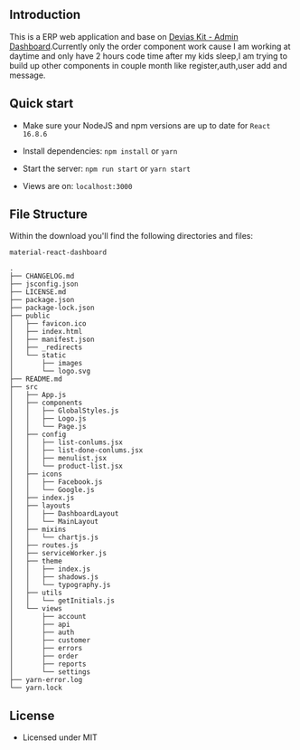 ## Introduction
This is a ERP web application and base on [Devias Kit - Admin Dashboard](https://react-material-dashboard.devias.io/).Currently only the order component work cause I am working at daytime and only have 2 hours code time after my kids sleep,I am trying to build up other components in couple month like register,auth,user add and message.


## Quick start


- Make sure your NodeJS and npm versions are up to date for `React 16.8.6`

- Install dependencies: `npm install` or `yarn`

- Start the server: `npm run start` or `yarn start`

- Views are on: `localhost:3000`


## File Structure

Within the download you'll find the following directories and files:

```
material-react-dashboard

.
├── CHANGELOG.md
├── jsconfig.json
├── LICENSE.md
├── package.json
├── package-lock.json
├── public
│   ├── favicon.ico
│   ├── index.html
│   ├── manifest.json
│   ├── _redirects
│   └── static
│       ├── images
│       └── logo.svg
├── README.md
├── src
│   ├── App.js
│   ├── components
│   │   ├── GlobalStyles.js
│   │   ├── Logo.js
│   │   └── Page.js
│   ├── config
│   │   ├── list-conlums.jsx
│   │   ├── list-done-conlums.jsx
│   │   ├── menulist.jsx
│   │   └── product-list.jsx
│   ├── icons
│   │   ├── Facebook.js
│   │   └── Google.js
│   ├── index.js
│   ├── layouts
│   │   ├── DashboardLayout
│   │   └── MainLayout
│   ├── mixins
│   │   └── chartjs.js
│   ├── routes.js
│   ├── serviceWorker.js
│   ├── theme
│   │   ├── index.js
│   │   ├── shadows.js
│   │   └── typography.js
│   ├── utils
│   │   └── getInitials.js
│   └── views
│       ├── account   
│       ├── api
│       ├── auth
│       ├── customer
│       ├── errors
│       ├── order      
│       ├── reports
│       └── settings
├── yarn-error.log
└── yarn.lock
```



## License

- Licensed under MIT 


